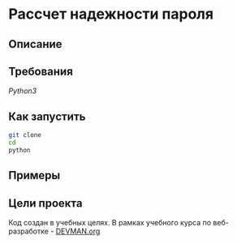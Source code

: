 # Рассчет надежности пароля

## Описание

## Требования

*Python3*

## Как запустить

```sh
git clone 
cd 
python
```

## Примеры

## Цели проекта

Код создан в учебных целях. В рамках учебного курса по веб-разработке - [DEVMAN.org](https://devman.org)
